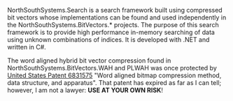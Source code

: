 NorthSouthSystems.Search is a search framework built using compressed bit vectors whose implementations can be found and used independently in the NorthSouthSystems.BitVectors.* projects. The purpose of this search framework is to provide high performance in-memory searching of data using unknown combinations of indices. It is developed with .NET and written in C#. 

The word aligned hybrid bit vector compression found in NorthSouthSystems.BitVectors.WAH and PLWAH was once protected by [United States Patent 6831575](https://patentcenter.uspto.gov/applications/10701655) "Word aligned bitmap compression method, data structure, and apparatus". That patent has expired as far as I can tell; however, I am not a lawyer: **USE AT YOUR OWN RISK**!